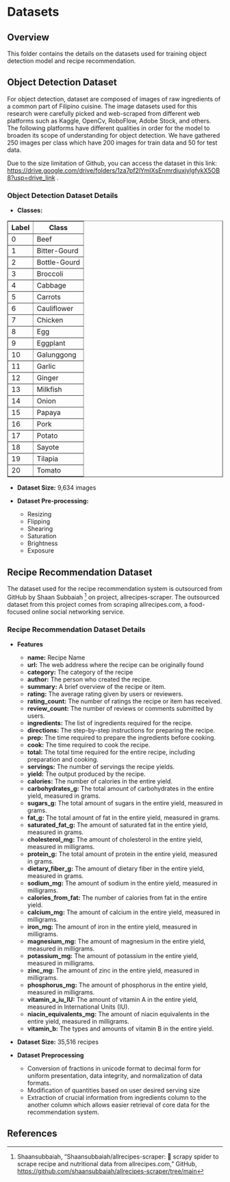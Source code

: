 # Datasets

## Overview
This folder contains the details on the datasets used for training object detection model and recipe recommendation. 

## Object Detection Dataset
For object detection, dataset are composed of images of raw ingredients of a common part of Filipino cuisine. The image datasets used for this research were carefully picked and web-scraped from different web platforms such as Kaggle, OpenCv, RoboFlow, Adobe Stock, and others. The following platforms have different qualities in order for the model to broaden its scope of understanding for object detection. We have gathered 250 images per class which have 200 images for train data and 50 for test data.

Due to the size limitation of Github, you can access the dataset in this link:  https://drive.google.com/drive/folders/1za7pf2lYmIXsEnmrdjuxjylgfykX5OB8?usp=drive_link .

### Object Detection Dataset Details
- **Classes:**
<table border="1">
  <tr>
    <th>Label</th>
    <th>Class</th>
  </tr>
  <tr>
    <td>0</td>
    <td>Beef</td>
  </tr>
  <tr>
    <td>1</td>
    <td>Bitter-Gourd</td>
  </tr>
  <tr>
    <td>2</td>
    <td>Bottle-Gourd</td>
  </tr>
  <tr>
    <td>3</td>
    <td>Broccoli</td>
  </tr>
  <tr>
    <td>4</td>
    <td>Cabbage</td>
  </tr>
  <tr>
    <td>5</td>
    <td>Carrots</td>
  </tr>
  <tr>
    <td>6</td>
    <td>Cauliflower</td>
  </tr>
  <tr>
    <td>7</td>
    <td>Chicken</td>
  </tr>
  <tr>
    <td>8</td>
    <td>Egg</td>
  </tr>
  <tr>
    <td>9</td>
    <td>Eggplant</td>
  </tr>
  <tr>
    <td>10</td>
    <td>Galunggong</td>
  </tr>
  <tr>
    <td>11</td>
    <td>Garlic</td> <!-- Empty row for additional data -->
  </tr>
  <tr>
    <td>12</td>
    <td>Ginger</td> <!-- Empty row for additional data -->
  </tr>
  <tr>
    <td>13</td>
    <td>Milkfish</td> <!-- Empty row for additional data -->
  </tr>
  <tr>
    <td>14</td>
    <td>Onion</td> <!-- Empty row for additional data -->
  </tr>
  <tr>
    <td>15</td>
    <td>Papaya</td> <!-- Empty row for additional data -->
  </tr>
  <tr>
    <td>16</td>
    <td>Pork</td> <!-- Empty row for additional data -->
  </tr>
  <tr>
    <td>17</td>
    <td>Potato</td> <!-- Empty row for additional data -->
  </tr>
  <tr>
    <td>18</td>
    <td>Sayote</td> <!-- Empty row for additional data -->
  </tr>
  <tr>
    <td>19</td>
    <td>Tilapia</td> <!-- Empty row for additional data -->
  </tr>
  <tr>
    <td>20</td>
    <td>Tomato</td> <!-- Empty row for additional data -->
  </tr>
</table>

- **Dataset Size:** 9,634 images

- **Dataset Pre-processing:**
  - Resizing
  - Flipping
  - Shearing
  - Saturation
  - Brightness
  - Exposure

## Recipe Recommendation Dataset
The dataset used for the recipe recommendation system is outsourced from GitHub by Shaan Subbaiah [^1] on project, allrecipes-scraper. The outsourced dataset from this project comes from scraping allrecipes.com, a food-focused online social networking service.

### Recipe Recommendation Dataset Details
- **Features**
  - **name:** Recipe Name
  - **url:** The web address where the recipe can be originally found
  - **category:** The category of the recipe
  - **author:** The person who created the recipe.
  - **summary:** A brief overview of the recipe or item.
  - **rating:** The average rating given by users or reviewers.
  - **rating_count:** The number of ratings the recipe or item has received.
  - **review_count:** The number of reviews or comments submitted by users.
  - **ingredients:** The list of ingredients required for the recipe.
  - **directions:** The step-by-step instructions for preparing the recipe.
  - **prep:** The time required to prepare the ingredients before cooking.
  - **cook:** The time required to cook the recipe.
  - **total:** The total time required for the entire recipe, including preparation and cooking.
  - **servings:** The number of servings the recipe yields.
  - **yield:** The output produced by the recipe.
  - **calories:** The number of calories in the entire yield.
  - **carbohydrates_g:** The total amount of carbohydrates in the entire yield, measured in grams.
  - **sugars_g:** The total amount of sugars in the entire yield, measured in grams.
  - **fat_g:** The total amount of fat in the entire yield, measured in grams.
  - **saturated_fat_g:** The amount of saturated fat in the entire yield, measured in grams.
  - **cholesterol_mg:** The amount of cholesterol in the entire yield, measured in milligrams.
  - **protein_g:** The total amount of protein in the entire yield, measured in grams.
  - **dietary_fiber_g:** The amount of dietary fiber in the entire yield, measured in grams.
  - **sodium_mg:** The amount of sodium in the entire yield, measured in milligrams.
  - **calories_from_fat:** The number of calories from fat in the entire yield.
  - **calcium_mg:** The amount of calcium in the entire yield, measured in milligrams.
  - **iron_mg:** The amount of iron in the entire yield, measured in milligrams.
  - **magnesium_mg:** The amount of magnesium in the entire yield, measured in milligrams.
  - **potassium_mg:** The amount of potassium in the entire yield, measured in milligrams.
  - **zinc_mg:** The amount of zinc in the entire yield, measured in milligrams.
  - **phosphorus_mg:** The amount of phosphorus in the entire yield, measured in milligrams.
  - **vitamin_a_iu_IU:** The amount of vitamin A in the entire yield, measured in International Units (IU).
  - **niacin_equivalents_mg:** The amount of niacin equivalents in the entire yield, measured in milligrams.
  - **vitamin_b:** The types and amounts of vitamin B in the entire yield.

- **Dataset Size:** 35,516 recipes
- **Dataset Preprocessing**
  - Conversion of fractions in unicode format to decimal form for uniform presentation, data integrity, and normalization of data formats.
  - Modification of quantities based on user desired serving size
  - Extraction of crucial information from ingredients column to the another column which allows easier retrieval of core data for the recommendation system.

## References
[^1]: Shaansubbaiah, “Shaansubbaiah/allrecipes-scraper: 🥗 scrapy spider to scrape recipe and nutritional data from allrecipes.com,” GitHub, https://github.com/shaansubbaiah/allrecipes-scraper/tree/main


